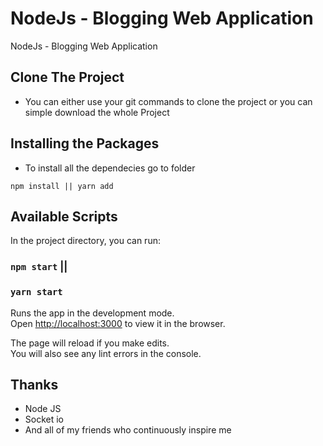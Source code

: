 # NodeJs - Blogging Web Application
NodeJs - Blogging Web Application

## Clone The Project
- You can either use your git commands to clone the project or you can simple download the whole Project

## Installing the Packages
- To install all the dependecies go to folder
```
npm install || yarn add
```


## Available Scripts

In the project directory, you can run:

### `npm start`   || 
### `yarn start`


Runs the app in the development mode.\
Open [http://localhost:3000](http://localhost:3000) to view it in the browser.

The page will reload if you make edits.\
You will also see any lint errors in the console.


## Thanks
- Node JS
- Socket io
- And all of my friends who continuously inspire me

